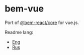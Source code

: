 # bem-vue

Port of [@bem-react/core](https://github.com/bem/bem-react/) for vue.js.

Readme lang:
- [Eng](https://github.com//sp1ker/bem-vue/blob/v0.1.8/docs/README.en.md)
- [Rus](https://github.com//sp1ker/bem-vue/blob/v0.1.8/docs/README.ru.md)

